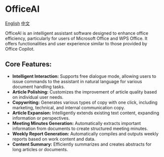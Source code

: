 
# OfficeAI

[English](/README.md) [中文](/README_zh.md)

OfficeAI is an intelligent assistant software designed to enhance office efficiency, particularly for users of Microsoft Office and WPS Office. It offers functionalities and user experience similar to those provided by Office Copilot.

## Core Features:
* **Intelligent Interaction:** Supports free dialogue mode, allowing users to issue commands to the assistant in natural language for various document handling tasks.
* **Article Polishing:** Customizes the improvement of article quality based on individual user needs.
* **Copywriting:** Generates various types of copy with one click, including marketing, technical, and internal communication copy.
* **Article Expansion:** Intelligently extends existing text content, expanding information or perspectives.
* **Meeting Minutes Generation:** Automatically extracts important information from documents to create structured meeting minutes.
* **Weekly Report Generation:** Automatically compiles and outputs weekly reports based on work content and data.
* **Content Summary:** Efficiently summarizes and creates abstracts for long articles or documents.
